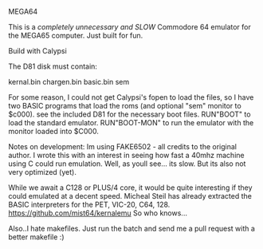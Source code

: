 MEGA64

This is a *completely unnecessary and SLOW* Commodore 64 emulator for the MEGA65 computer.  Just built for fun.

Build with Calypsi

The D81 disk must contain:

kernal.bin
chargen.bin
basic.bin
sem

For some reason, I could not get Calypsi's fopen to load the files, so I have two BASIC programs that load the roms (and optional "sem" monitor to $c000).  see the included D81  for the necessary boot files.  RUN"BOOT" to load the standard emulator.  RUN"BOOT-MON" to run the emulator with the monitor loaded into $C000.

Notes on development:  Im using FAKE6502 - all credits to the original author.  I wrote this with an interest in seeing how fast a 40mhz machine using C could run emulation.  Well, as youll see... its slow.  But its also not very optimized (yet). 

While we await a C128 or PLUS/4 core, it would be quite interesting if they could emulated at a decent speed.  Micheal Steil has already extracted the BASIC interpreters for the PET, VIC-20, C64, 128.  https://github.com/mist64/kernalemu  So who knows...

Also..I hate makefiles.  Just run the batch and send me a pull request with a better makefile :)